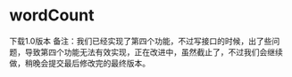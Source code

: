 # wordCount
 下载1.0版本
 备注：我们已经实现了第四个功能，不过写接口的时候，出了些问题，导致第四个功能无法有效实现，正在改进中，虽然截止了，不过我们会继续做，稍晚会提交最后修改完的最终版本。
